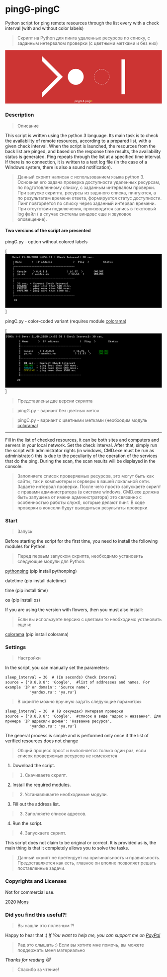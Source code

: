 # pingG-pingC
Python script for ping remote resources through the list every with a check interval (with and without color labels)
> Скрипт на Python для пинга удаленных ресурсов по списку, с заданным интервалом проверки (с цветными метками и без них)


[![pingG-pingC](https://github.com/blyamur/pingG-pingC/blob/master/images/icon.jpg)](https://github.com/blyamur/pingG-pingC)

### Description
> Описание

This script is written using the python 3 language. Its main task is to check the availability of remote resources, according to a prepared list, with a given check interval. When the script is launched, the resources from the back list are pinged, and based on the response time results, the availability status is generated. Ping repeats through the list at a specified time interval. If there is no connection, it is written to a text log file (in the case of a Windows system, there is also a sound notification).

> Данный скрипт написан с использованием языка python 3. Основная его задача проверка доступности удаленных ресурсам, по подготовленному списку, с заданным  интервалом проверки. При запуске скрипта, ресурсы из заднного списка, пингуются, а по результатам времени ответа, формируется статус доступности. Пинг повторяется по списку через заданный интервал времени. При отсутствии подключения, производится запись в текстовый log файл ( в случае системы виндовс еще и звуковое оповещение).

#### Two versions of the script are presented

pingG.py - option without colored labels

[![pingG](https://github.com/blyamur/pingG-pingC/blob/master/images/pingg.jpg)]

pingC.py - color-coded variant (requires module [colorama](https://github.com/tartley/colorama))

[![pingC](https://github.com/blyamur/pingG-pingC/blob/master/images/pingc.jpg)]

> Представлены две версии скрипта

> pingG.py - вариант без цветных меток

> pingC.py - вариант с цветными метками (необходим модуль [colorama](https://github.com/tartley/colorama))


-----

Fill in the list of checked resources, it can be both sites and computers and servers in your local network. Set the check interval. After that, simply run the script with administrator rights (in windows, CMD.exe must be run as administrator) this is due to the peculiarity of the operation of the services that do the ping. During the scan, the scan results will be displayed in the console.
> Заполняете список проверяемых ресурсов, это могут быть как сайты, так и компьютеры и серверы в вашей локальной сети. Задаете интервал проверки. После чего просто запускаете скрипт с правами администратора (в системе windows, CMD.exe должна быть запущена от имени администратора) это связанно с особенностью работы служб, которые делают пинг. В ходе проверки в консоли будут выводиться результаты проверки. 

### Start
> Запуск

Before starting the script for the first time, you need to install the following modules for Python:
> Перед первым запуском скрипта, необходимо установить следующие модули для Python:

[pythonping](https://github.com/alessandromaggio/pythonping) (pip install pythonping)

datetime (pip install datetime)

time (pip install time)

os (pip install os)

If you are using the version with flowers, then you must also install:
> Если вы используете версию с цветами то необходимо установить еще и:

[colorama](https://github.com/tartley/colorama) (pip install colorama)  

### Settings
> Настройки

In the script, you can manually set the parameters:
```
sleep_interval = 30  # (In seconds) Check Interval
source = {'8.8.8.8': 'Google',  #list of addresses and names. For example 'IP or domain': 'Source name',
           'yandex.ru': 'ya.ru'}
```
> В скрипте можно вручную задать следующие параметры:
```
sleep_interval = 30  # (В секундах) Интервал проверки
source = {'8.8.8.8': 'Google',  #список в виде "адрес и название". Для примера 'IP адресили домен': 'Название ресурса',
           'yandex.ru': 'ya.ru'}
```


The general process is simple and is performed only once if the list of verified resources does not change
> Общий процесс прост и выполняется только один раз, если список проверяемых ресурсов не изменяется

1. Download the script.
> 1. Скачиваете скрипт.
2. Install the required modules.
> 2. Устанавливаете необходимые модули.
3. Fill out the address list.
> 3. Заполняете список адресов. 
4. Run the script.
> 4. Запускаете скрипт. 

This script does not claim to be original or correct. It is provided as is, the main thing is that it completely allows you to solve the tasks.
> Данный скрипт не претендует на оригинальность и правильность. Предоставляется как есть, главное он вполне позволяет решать поставленные задачи.

### Copyrights and Licenses
Not for commercial use.

2020  [Mons](https://blog.mons.ws)


### Did you find this useful?!
> Вы нашли это  полезным ?!

Happy to hear that :) *If You want to help me, you can support me on [PayPal](https://paypal.me/enkonu)*

> Рад это слышать :) Если вы хотите мне помочь, вы можете поддержать меня материально


*Thanks for reading :heart_eyes_cat:*
> Спасибо за чтение!
